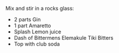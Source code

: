 Mix and stir in a rocks glass:

* 2 parts Gin
* 1 part Amaretto
* Splash Lemon juice
* Dash of Bittermens Elemakule Tiki Bitters
* Top with club soda

